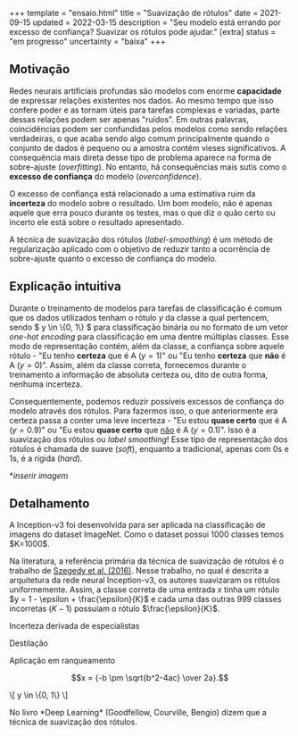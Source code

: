 +++
template = "ensaio.html"
title = "Suavização de rótulos"
date = 2021-09-15
updated = 2022-03-15
description = "Seu modelo está errando por excesso de confiança? Suavizar os rótulos pode ajudar."
[extra]
status = "em progresso"
uncertainty = "baixa"
+++

<!-- 
* TODO Tópicos
- [] Overfitting
- [] Overconfident
  + [] Incerteza
  + [] Probabilidade
  + [] Origem dessa incerteza
- [] Explicação intuitiva
  + [] O que é label-smoothing?
- [] Benefícios
- [] Formas de se atribuir as probabilidades
- [] Aplicações além da classificação  
 -->

## Motivação

Redes neurais artificiais profundas são modelos com enorme **capacidade** de expressar relações existentes nos dados. Ao mesmo tempo que isso confere poder e as tornam úteis para tarefas complexas e variadas, parte dessas relações podem ser apenas "ruídos". Em outras palavras, coincidências podem ser confundidas pelos modelos como sendo relações verdadeiras, o que acaba sendo algo comum principalmente quando o conjunto de dados é pequeno ou a amostra contém vieses significativos. A consequência mais direta desse tipo de problema aparece na forma de sobre-ajuste (*overfitting*). No entanto, há consequências mais sutis como o **excesso de confiança** do modelo (*overconfidence*). 
<!-- <aside>Observação</aside>  -->

O excesso de confiança está relacionado a uma estimativa ruim da **incerteza** do modelo sobre o resultado. Um bom modelo, não é apenas aquele que erra pouco durante os testes, mas o que diz o quão certo ou incerto ele está sobre o resultado apresentado.

A técnica de suavização dos rótulos (*label-smoothing*) é um método de regularização aplicado com o objetivo de reduzir tanto a ocorrência de sobre-ajuste quanto o excesso de confiança do modelo.

## Explicação intuitiva

Durante o treinamento de modelos para tarefas de classificação é comum que os dados utilizados tenham o rótulo $y$ da classe a qual pertencem, sendo $ y \in \\{0, 1\\} $ para classificação binária ou no formato de um vetor *one-hot encoding* para classificação em uma dentre múltiplas classes. Esse modo de representação contém, além da classe, a confiança sobre aquele rótulo - "Eu tenho **certeza** que é A $(y=1)$" ou "Eu tenho **certeza** que **não** é A $(y=0)$". Assim, além da classe correta, fornecemos durante o treinamento a informação de absoluta certeza ou, dito de outra forma, nenhuma incerteza.

Consequentemente, podemos reduzir possíveis excessos de confiança do modelo através dos rótulos. Para fazermos isso, o que anteriormente era certeza passa a conter uma leve incerteza - "Eu estou **quase certo** que é A $(y=0.9)$" ou "Eu estou **quase certo** que <u>não</u> é A $(y=0.1)$". Isso é a suavização dos rótulos ou *label smoothing*! Esse tipo de representação dos rótulos é chamada de suave (*soft*), enquanto a tradicional, apenas com 0s e 1s, é a rígida (*hard*).

**inserir imagem*

## Detalhamento

<aside>A Inception-v3 foi desenvolvida para ser aplicada na classificação de imagens do dataset ImageNet. Como o dataset possui 1000 classes temos $K=1000$.</aside>

Na literatura, a referência primária da técnica de suavização de rótulos é o trabalho de [Szegedy et al. (2016)](https://arxiv.org/abs/1512.00567). Nesse trabalho, no qual é descrita a arquitetura da rede neural Inception-v3, os autores suavizaram os rótulos uniformemente. Assim, a classe correta de uma entrada $x$ tinha um rótulo $y = 1 - \epsilon + \frac{\epsilon}{K}$ e cada uma das outras 999 classes incorretas $(K-1)$ possuiam o rótulo $\frac{\epsilon}{K}$.  


Incerteza derivada de especialistas

Destilação

Aplicação em ranqueamento

$$x = {-b \pm \sqrt{b^2-4ac} \over 2a}.$$

\\[ y \in \\{0, 1\\} \\]


<aside>No livro *Deep Learning* (Goodfellow, Courville, Bengio) dizem que a técnica de suavização dos rótulos.</aside>
